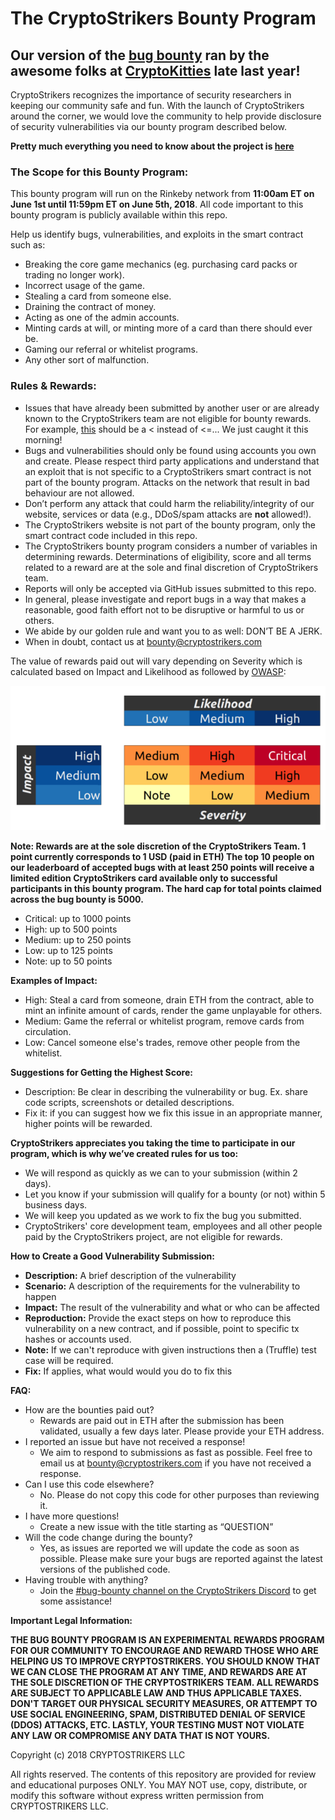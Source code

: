 # The CryptoStrikers Bounty Program

## Our version of the [bug bounty](https://github.com/dapperlabs/cryptokitties-bounty) ran by the awesome folks at [CryptoKitties](https://www.cryptokitties.co/) late last year!

CryptoStrikers recognizes the importance of security researchers in keeping our community safe and fun. With the launch of CryptoStrikers around the corner, we would love the community to help provide disclosure of security vulnerabilities via our bounty program described below.

**Pretty much everything you need to know about the project is [here](./CryptoStrikers%20Basics.md)**

### The Scope for this Bounty Program:

This bounty program will run on the Rinkeby network from <b>11:00am ET on June 1st until 11:59pm ET on June 5th, 2018</b>. All code important to this bounty program is publicly available within this repo.

Help us identify bugs, vulnerabilities, and exploits in the smart contract such as:
- Breaking the core game mechanics (eg. purchasing card packs or trading no longer work).
- Incorrect usage of the game.
- Stealing a card from someone else.
- Draining the contract of money.
- Acting as one of the admin accounts.
- Minting cards at will, or minting more of a card than there should ever be.
- Gaming our referral or whitelist programs.
- Any other sort of malfunction.

### Rules & Rewards:

- Issues that have already been submitted by another user or are already known to the CryptoStrikers team are not eligible for bounty rewards. For example, [this](https://github.com/CryptoStrikers/bug-bounty/blob/7896573c305c46b61413dd4cbb5009caa32ffff0/contracts/StrikersReferral.sol#L87) should be a < instead of <=... We just caught it this morning!
- Bugs and vulnerabilities should only be found using accounts you own and create. Please respect third party applications and understand that an exploit that is not specific to a CryptoStrikers smart contract is not part of the bounty program. Attacks on the network that result in bad behaviour are not allowed.
- Don’t perform any attack that could harm the reliability/integrity of our website, services or data (e.g., DDoS/spam attacks are **not** allowed!).
- The CryptoStrikers website is not part of the bounty program, only the smart contract code included in this repo.
- The CryptoStrikers bounty program considers a number of variables in determining rewards. Determinations of eligibility, score and all terms related to a reward are at the sole and final discretion of CryptoStrikers team.
- Reports will only be accepted via GitHub issues submitted to this repo.
- In general, please investigate and report bugs in a way that makes a reasonable, good faith effort not to be disruptive or harmful to us or others.
- We abide by our golden rule and want you to as well: DON’T BE A JERK.
- When in doubt, contact us at bounty@cryptostrikers.com


The value of rewards paid out will vary depending on Severity which is calculated based on Impact and Likelihood as followed by  [OWASP](https://www.owasp.org/index.php/OWASP_Risk_Rating_Methodology):

![Alt text](https://github.com/CryptoStrikers/bug-bounty/blob/master/owasp_w600.png)

<b>Note: Rewards are at the sole discretion of the CryptoStrikers Team. 1 point currently corresponds to 1 USD (paid in ETH) The top 10 people on our leaderboard of accepted bugs with at least 250 points will receive a limited edition CryptoStrikers card available only to successful participants in this bounty program. The hard cap for total points claimed across the bug bounty is 5000.</b>

- Critical: up to 1000 points
- High: up to 500 points
- Medium: up to 250 points
- Low: up to 125 points
- Note: up to 50 points

<b> Examples of Impact: </b>
- High: Steal a card from someone, drain ETH from the contract, able to mint an infinite amount of cards, render the game unplayable for others.
- Medium: Game the referral or whitelist program, remove cards from circulation.
- Low: Cancel someone else's trades, remove other people from the whitelist.

<b>Suggestions for Getting the Highest Score:</b>
- Description: Be clear in describing the vulnerability or bug. Ex. share code scripts, screenshots or detailed descriptions.
- Fix it: if you can suggest how we fix this issue in an appropriate manner, higher points will be rewarded.

<b>CryptoStrikers appreciates you taking the time to participate in our program, which is why we’ve created rules for us too:</b>
- We will respond as quickly as we can to your submission (within 2 days).
- Let you know if your submission will qualify for a bounty (or not) within 5 business days.
- We will keep you updated as we work to fix the bug you submitted.
- CryptoStrikers' core development team, employees and all other people paid by the CryptoStrikers project, are not eligible for rewards.

<b>How to Create a Good Vulnerability Submission:</b>
- <b>Description:</b> A brief description of the vulnerability
- <b>Scenario:</b> A description of the requirements for the vulnerability to happen
- <b>Impact:</b> The result of the vulnerability and what or who can be affected
- <b>Reproduction:</b> Provide the exact steps on how to reproduce this vulnerability on a new contract, and if possible, point to specific tx hashes or accounts used.
- <b>Note:</b> If we can't reproduce with given instructions then a (Truffle) test case will be required.
- <b>Fix:</b> If applies, what would would you do to fix this

<b>FAQ:</b>
- How are the bounties paid out?
  - Rewards are paid out in ETH after the submission has been validated, usually a few days later. Please provide your ETH address.
- I reported an issue but have not received a response!
  - We aim to respond to submissions as fast as possible. Feel free to email us at bounty@cryptostrikers.com if you have not received a response.
- Can I use this code elsewhere?
  - No. Please do not copy this code for other purposes than reviewing it.
- I have more questions!
  - Create a new issue with the title starting as “QUESTION”
- Will the code change during the bounty?
  - Yes, as issues are reported we will update the code as soon as possible. Please make sure your bugs are reported against the latest versions of the published code.
- Having trouble with anything?
  - Join the [#bug-bounty channel on the CryptoStrikers Discord](https://discord.gg/nQUy3Pc) to get some assistance!


<b>Important Legal Information:</b>

**THE BUG BOUNTY PROGRAM IS AN EXPERIMENTAL REWARDS PROGRAM FOR OUR COMMUNITY TO ENCOURAGE AND REWARD THOSE WHO ARE HELPING US TO IMPROVE CRYPTOSTRIKERS. YOU SHOULD KNOW THAT WE CAN CLOSE THE PROGRAM AT ANY TIME, AND REWARDS ARE AT THE SOLE DISCRETION OF THE CRYPTOSTRIKERS TEAM. ALL REWARDS ARE SUBJECT TO APPLICABLE LAW AND THUS APPLICABLE TAXES. DON'T TARGET OUR PHYSICAL SECURITY MEASURES, OR ATTEMPT TO USE SOCIAL ENGINEERING, SPAM, DISTRIBUTED DENIAL OF SERVICE (DDOS) ATTACKS, ETC. LASTLY, YOUR TESTING MUST NOT VIOLATE ANY LAW OR COMPROMISE ANY DATA THAT IS NOT YOURS.**

Copyright (c) 2018 CRYPTOSTRIKERS LLC

All rights reserved. The contents of this repository are provided for review and educational purposes ONLY. You MAY NOT use, copy, distribute, or modify this software without express written permission from CRYPTOSTRIKERS LLC.

